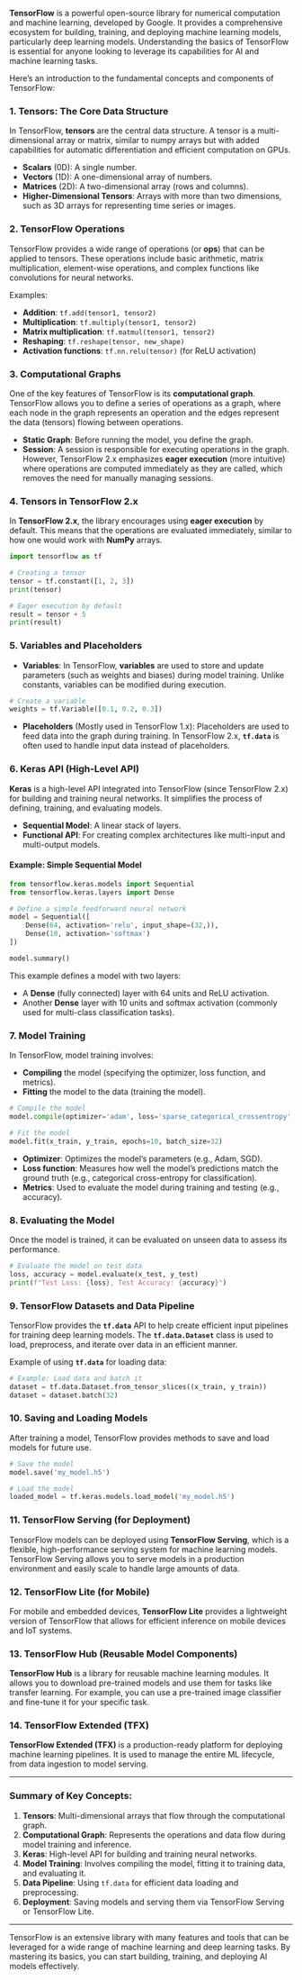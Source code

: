 **TensorFlow** is a powerful open-source library for numerical computation and machine learning, developed by Google. It provides a comprehensive ecosystem for building, training, and deploying machine learning models, particularly deep learning models. Understanding the basics of TensorFlow is essential for anyone looking to leverage its capabilities for AI and machine learning tasks.

Here’s an introduction to the fundamental concepts and components of TensorFlow:

### 1. **Tensors**: The Core Data Structure

In TensorFlow, **tensors** are the central data structure. A tensor is a multi-dimensional array or matrix, similar to numpy arrays but with added capabilities for automatic differentiation and efficient computation on GPUs.

- **Scalars** (0D): A single number.
- **Vectors** (1D): A one-dimensional array of numbers.
- **Matrices** (2D): A two-dimensional array (rows and columns).
- **Higher-Dimensional Tensors**: Arrays with more than two dimensions, such as 3D arrays for representing time series or images.

### 2. **TensorFlow Operations**

TensorFlow provides a wide range of operations (or **ops**) that can be applied to tensors. These operations include basic arithmetic, matrix multiplication, element-wise operations, and complex functions like convolutions for neural networks.

Examples:
- **Addition**: `tf.add(tensor1, tensor2)`
- **Multiplication**: `tf.multiply(tensor1, tensor2)`
- **Matrix multiplication**: `tf.matmul(tensor1, tensor2)`
- **Reshaping**: `tf.reshape(tensor, new_shape)`
- **Activation functions**: `tf.nn.relu(tensor)` (for ReLU activation)

### 3. **Computational Graphs**

One of the key features of TensorFlow is its **computational graph**. TensorFlow allows you to define a series of operations as a graph, where each node in the graph represents an operation and the edges represent the data (tensors) flowing between operations.

- **Static Graph**: Before running the model, you define the graph.
- **Session**: A session is responsible for executing operations in the graph. However, TensorFlow 2.x emphasizes **eager execution** (more intuitive) where operations are computed immediately as they are called, which removes the need for manually managing sessions.

### 4. **Tensors in TensorFlow 2.x**

In **TensorFlow 2.x**, the library encourages using **eager execution** by default. This means that the operations are evaluated immediately, similar to how one would work with **NumPy** arrays.

```python
import tensorflow as tf

# Creating a tensor
tensor = tf.constant([1, 2, 3])
print(tensor)

# Eager execution by default
result = tensor + 5
print(result)
```

### 5. **Variables** and **Placeholders**

- **Variables**: In TensorFlow, **variables** are used to store and update parameters (such as weights and biases) during model training. Unlike constants, variables can be modified during execution.

```python
# Create a variable
weights = tf.Variable([0.1, 0.2, 0.3])
```

- **Placeholders** (Mostly used in TensorFlow 1.x): Placeholders are used to feed data into the graph during training. In TensorFlow 2.x, **`tf.data`** is often used to handle input data instead of placeholders.

### 6. **Keras API** (High-Level API)

**Keras** is a high-level API integrated into TensorFlow (since TensorFlow 2.x) for building and training neural networks. It simplifies the process of defining, training, and evaluating models.

- **Sequential Model**: A linear stack of layers.
- **Functional API**: For creating complex architectures like multi-input and multi-output models.

#### Example: Simple Sequential Model

```python
from tensorflow.keras.models import Sequential
from tensorflow.keras.layers import Dense

# Define a simple feedforward neural network
model = Sequential([
    Dense(64, activation='relu', input_shape=(32,)),
    Dense(10, activation='softmax')
])

model.summary()
```

This example defines a model with two layers:
- A **Dense** (fully connected) layer with 64 units and ReLU activation.
- Another **Dense** layer with 10 units and softmax activation (commonly used for multi-class classification tasks).

### 7. **Model Training**

In TensorFlow, model training involves:
- **Compiling** the model (specifying the optimizer, loss function, and metrics).
- **Fitting** the model to the data (training the model).

```python
# Compile the model
model.compile(optimizer='adam', loss='sparse_categorical_crossentropy', metrics=['accuracy'])

# Fit the model
model.fit(x_train, y_train, epochs=10, batch_size=32)
```

- **Optimizer**: Optimizes the model’s parameters (e.g., Adam, SGD).
- **Loss function**: Measures how well the model’s predictions match the ground truth (e.g., categorical cross-entropy for classification).
- **Metrics**: Used to evaluate the model during training and testing (e.g., accuracy).

### 8. **Evaluating the Model**

Once the model is trained, it can be evaluated on unseen data to assess its performance.

```python
# Evaluate the model on test data
loss, accuracy = model.evaluate(x_test, y_test)
print(f"Test Loss: {loss}, Test Accuracy: {accuracy}")
```

### 9. **TensorFlow Datasets and Data Pipeline**

TensorFlow provides the **`tf.data`** API to help create efficient input pipelines for training deep learning models. The **`tf.data.Dataset`** class is used to load, preprocess, and iterate over data in an efficient manner.

Example of using **`tf.data`** for loading data:
```python
# Example: Load data and batch it
dataset = tf.data.Dataset.from_tensor_slices((x_train, y_train))
dataset = dataset.batch(32)
```

### 10. **Saving and Loading Models**

After training a model, TensorFlow provides methods to save and load models for future use. 

```python
# Save the model
model.save('my_model.h5')

# Load the model
loaded_model = tf.keras.models.load_model('my_model.h5')
```

### 11. **TensorFlow Serving (for Deployment)**

TensorFlow models can be deployed using **TensorFlow Serving**, which is a flexible, high-performance serving system for machine learning models. TensorFlow Serving allows you to serve models in a production environment and easily scale to handle large amounts of data.

### 12. **TensorFlow Lite (for Mobile)**

For mobile and embedded devices, **TensorFlow Lite** provides a lightweight version of TensorFlow that allows for efficient inference on mobile devices and IoT systems.

### 13. **TensorFlow Hub (Reusable Model Components)**

**TensorFlow Hub** is a library for reusable machine learning modules. It allows you to download pre-trained models and use them for tasks like transfer learning. For example, you can use a pre-trained image classifier and fine-tune it for your specific task.

### 14. **TensorFlow Extended (TFX)**

**TensorFlow Extended (TFX)** is a production-ready platform for deploying machine learning pipelines. It is used to manage the entire ML lifecycle, from data ingestion to model serving.

---

### Summary of Key Concepts:

1. **Tensors**: Multi-dimensional arrays that flow through the computational graph.
2. **Computational Graph**: Represents the operations and data flow during model training and inference.
3. **Keras**: High-level API for building and training neural networks.
4. **Model Training**: Involves compiling the model, fitting it to training data, and evaluating it.
5. **Data Pipeline**: Using `tf.data` for efficient data loading and preprocessing.
6. **Deployment**: Saving models and serving them via TensorFlow Serving or TensorFlow Lite.

---

TensorFlow is an extensive library with many features and tools that can be leveraged for a wide range of machine learning and deep learning tasks. By mastering its basics, you can start building, training, and deploying AI models effectively.

